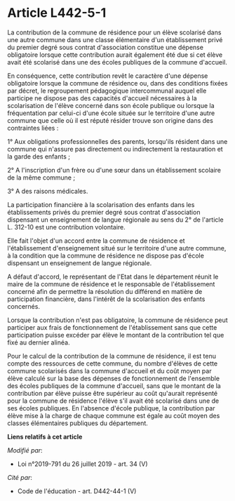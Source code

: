 # Article L442-5-1

La contribution de la commune de résidence pour un élève scolarisé dans une autre commune dans une classe élémentaire d'un
établissement privé du premier degré sous contrat d'association constitue une dépense obligatoire lorsque cette contribution
aurait également été due si cet élève avait été scolarisé dans une des écoles publiques de la commune d'accueil.

En conséquence, cette contribution revêt le caractère d'une dépense obligatoire lorsque la commune de résidence ou, dans des
conditions fixées par décret, le regroupement pédagogique intercommunal auquel elle participe ne dispose pas des capacités
d'accueil nécessaires à la scolarisation de l'élève concerné dans son école publique ou lorsque la fréquentation par celui-ci
d'une école située sur le territoire d'une autre commune que celle où il est réputé résider trouve son origine dans des
contraintes liées :

1° Aux obligations professionnelles des parents, lorsqu'ils résident dans une commune qui n'assure pas directement ou
indirectement la restauration et la garde des enfants ;

2° A l'inscription d'un frère ou d'une sœur dans un établissement scolaire de la même commune ;

3° A des raisons médicales.

La participation financière à la scolarisation des enfants dans les établissements privés du premier degré sous contrat
d'association dispensant un enseignement de langue régionale au sens du 2° de l'article L. 312-10 est une contribution
volontaire.

Elle fait l'objet d'un accord entre la commune de résidence et l'établissement d'enseignement situé sur le territoire d'une
autre commune, à la condition que la commune de résidence ne dispose pas d'école dispensant un enseignement de langue
régionale.

A défaut d'accord, le représentant de l'Etat dans le département réunit le maire de la commune de résidence et le responsable
de l'établissement concerné afin de permettre la résolution du différend en matière de participation financière, dans
l'intérêt de la scolarisation des enfants concernés.

Lorsque la contribution n'est pas obligatoire, la commune de résidence peut participer aux frais de fonctionnement de
l'établissement sans que cette participation puisse excéder par élève le montant de la contribution tel que fixé au dernier
alinéa.

Pour le calcul de la contribution de la commune de résidence, il est tenu compte des ressources de cette commune, du nombre
d'élèves de cette commune scolarisés dans la commune d'accueil et du coût moyen par élève calculé sur la base des dépenses de
fonctionnement de l'ensemble des écoles publiques de la commune d'accueil, sans que le montant de la contribution par élève
puisse être supérieur au coût qu'aurait représenté pour la commune de résidence l'élève s'il avait été scolarisé dans une de
ses écoles publiques. En l'absence d'école publique, la contribution par élève mise à la charge de chaque commune est égale
au coût moyen des classes élémentaires publiques du département.

**Liens relatifs à cet article**

_Modifié par_:

  - Loi n°2019-791 du 26 juillet 2019 - art. 34 (V)

_Cité par_:

  - Code de l'éducation - art. D442-44-1 (V)
